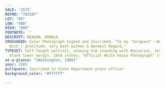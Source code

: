 ```yaml
---
SALE: '2573'
REFNO: "783187"
LOT: "99"
LOW: "400"
HIGH: "600"
FOOTNOTE: ''
DESCRIPT: REAGAN, RONALD.
CROSSHEAD: Color Photograph Signed and Inscribed, "To my 'Sergeant'--Dear Mary Masserini.
  With / gratitude, very best wishes & Warmest Regard,"
TYPESET: half-length portrait, showing him standing with Masserini. Inscribed in the
  blank lower margin. 10x8 inches; "Official White House Photograph" stamped on verso.
at-a-glance: "[Washington, 1989]"
year: 1989
pullquote: Inscribed to State Department press officer
background_color: "#ffffff"

---
```

